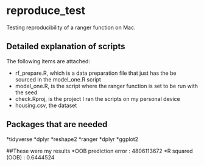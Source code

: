 # reproduce_test 
Testing reproducibility of a ranger function on Mac.

## Detailed explanation of scripts 
The following items are attached:
* rf_prepare.R, which is a data preparation file that just has the be sourced in the model_one.R script
* model_one.R, is the script where the ranger function is set to be run with the seed
* check.Rproj, is the project I ran the scripts on my personal device
* housing.csv, the dataset 


## Packages that are needed
*tidyverse
*dplyr
*reshape2
*ranger
*dplyr
*ggplot2

##These were my results
*OOB prediction error : 4806113672
*R squared (OOB) : 0.6444524
